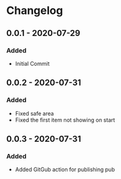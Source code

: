 # Changelog

## 0.0.1 - 2020-07-29

### Added

-   Initial Commit

## 0.0.2 - 2020-07-31

### Added

-   Fixed safe area
-   Fixed the first item not showing on start

## 0.0.3 - 2020-07-31

### Added

-   Added GitGub action for publishing pub